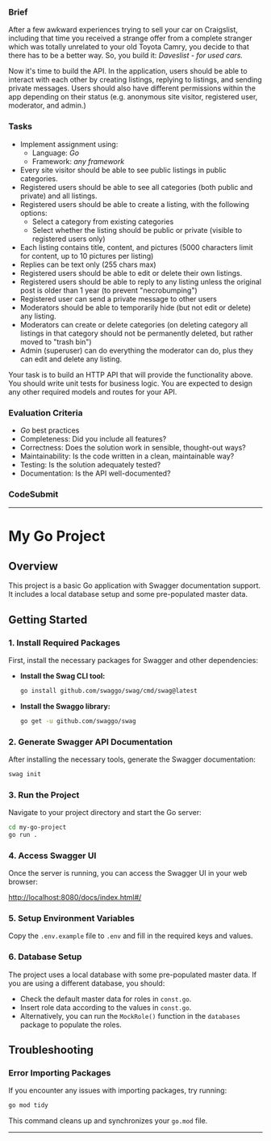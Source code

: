 ### Brief

After a few awkward experiences trying to sell your car on Craigslist, including that time you received a strange offer from a complete stranger which was totally unrelated to your old Toyota Camry, you decide to that there has to be a better way. So, you build it: *Daveslist - for used cars.*

Now it's time to build the API. In the application, users should be able to interact with each other by creating listings, replying to listings, and sending private messages. Users should also have different permissions within the app depending on their status (e.g. anonymous site visitor, registered user, moderator, and admin.) 

### Tasks

- Implement assignment using:
    - Language: *Go*
    - Framework: *any framework*
- Every site visitor should be able to see public listings in public categories.
- Registered users should be able to see all categories (both public and private) and all listings.
- Registered users should be able to create a listing, with the following options:
    - Select a category from existing categories
    - Select whether the listing should be public or private (visible to registered users only)
- Each listing contains title, content, and pictures (5000 characters limit for content, up to 10 pictures per listing)
- Replies can be text only (255 chars max)
- Registered users should be able to edit or delete their own listings.
- Registered users should be able to reply to any listing unless the original post is older than 1 year (to prevent "necrobumping")
- Registered user can send a private message to other users
- Moderators should be able to temporarily hide (but not edit or delete) any listing.
- Moderators can create or delete categories (on deleting category all listings in that category should not be permanently deleted, but rather moved to "trash bin")
- Admin (superuser) can do everything the moderator can do, plus they can edit and delete any listing.

Your task is to build an HTTP API that will provide the functionality above. 
You should write unit tests for business logic. 
You are expected to design any other required models and routes for your API.

 ### Evaluation Criteria

 - *Go* best practices
 - Completeness: Did you include all features?
 - Correctness: Does the solution work in sensible, thought-out ways?
 - Maintainability: Is the code written in a clean, maintainable way?
 - Testing: Is the solution adequately tested?
 - Documentation: Is the API well-documented?

### CodeSubmit


---

# My Go Project

## Overview

This project is a basic Go application with Swagger documentation support. It includes a local database setup and some pre-populated master data.

## Getting Started

### 1. Install Required Packages

First, install the necessary packages for Swagger and other dependencies:

- **Install the Swag CLI tool:**

  ```bash
  go install github.com/swaggo/swag/cmd/swag@latest
  ```

- **Install the Swaggo library:**

  ```bash
  go get -u github.com/swaggo/swag
  ```

### 2. Generate Swagger API Documentation

After installing the necessary tools, generate the Swagger documentation:

```bash
swag init
```

### 3. Run the Project

Navigate to your project directory and start the Go server:

```bash
cd my-go-project
go run .
```

### 4. Access Swagger UI

Once the server is running, you can access the Swagger UI in your web browser:

[http://localhost:8080/docs/index.html#/](http://localhost:8080/docs/index.html#/)

### 5. Setup Environment Variables

Copy the `.env.example` file to `.env` and fill in the required keys and values.

### 6. Database Setup

The project uses a local database with some pre-populated master data. If you are using a different database, you should:

- Check the default master data for roles in `const.go`.
- Insert role data according to the values in `const.go`.
- Alternatively, you can run the `MockRole()` function in the `databases` package to populate the roles.

## Troubleshooting

### Error Importing Packages

If you encounter any issues with importing packages, try running:

```bash
go mod tidy
```

This command cleans up and synchronizes your `go.mod` file.

---


